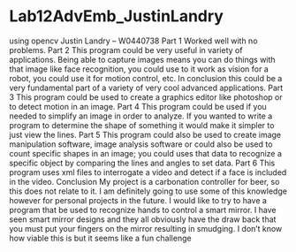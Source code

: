# Lab12AdvEmb_JustinLandry
using opencv
Justin Landry – W0440738
Part 1
Worked well with no problems.
Part 2
This program could be very useful in variety of applications. Being able to capture images means you can do things with that image like face recognition, you could use to it work as vision for a robot, you could use it for motion control, etc. In conclusion this could be a very fundamental part of a variety of very cool advanced applications. 
Part 3
This program could be used to create a graphics editor like photoshop or to detect motion in an image. 
Part 4
This program could be used if you needed to simplify an image in order to analyze. If you wanted to write a program to determine the shape of something it would make it simpler to just view the lines.
Part 5
This program could also be used to create image manipulation software, image analysis software or could also be used to count specific shapes in an image; you could uses that data to recognize a specific object by comparing the lines and angles to set data.
Part 6
This program uses xml files to interrogate a video and detect if a face is included in the video. 
Conclusion
My project is a carbonation controller for beer, so this does not relate to it. I am definitely going to use some of this knowledge however for personal projects in the future. I would like to try to have a program that be used to recognize hands to control a smart mirror. I have seen smart mirror designs and they all obviously have the draw back that you must put your fingers on the mirror resulting in smudging. I don’t know how viable this is but it seems like a fun challenge
